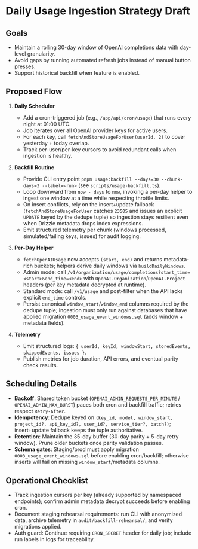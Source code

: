 # Daily Usage Ingestion Strategy Draft

## Goals
- Maintain a rolling 30-day window of OpenAI completions data with day-level granularity.
- Avoid gaps by running automated refresh jobs instead of manual button presses.
- Support historical backfill when feature is enabled.

## Proposed Flow
1. **Daily Scheduler**
   - Add a cron-triggered job (e.g., `/app/api/cron/usage`) that runs every night at 01:00 UTC.
   - Job iterates over all OpenAI provider keys for active users.
   - For each key, call `fetchAndStoreUsageForUser(userId, 2)` to cover yesterday + today overlap.
   - Track per-user/per-key cursors to avoid redundant calls when ingestion is healthy.

2. **Backfill Routine**
   - Provide CLI entry point `pnpm usage:backfill --days=30 --chunk-days=3 --label=<run>` (see `scripts/usage-backfill.ts`).
   - Loop downward from `now - days` to `now`, invoking a per-day helper to ingest one window at a time while respecting throttle limits.
   - On insert conflicts, rely on the insert+update fallback (`fetchAndStoreUsageForUser` catches `23505` and issues an explicit `UPDATE` keyed by the dedupe tuple) so ingestion stays resilient even when Drizzle metadata drops index expressions.
   - Emit structured telemetry per chunk (windows processed, simulated/failing keys, issues) for audit logging.

3. **Per-Day Helper**
   - `fetchOpenAIUsage` now accepts `(start, end)` and returns metadata-rich buckets; helpers derive daily windows via `buildDailyWindows`.
   - Admin mode: call `/v1/organization/usage/completions?start_time=<start>&end_time=<end>` with `OpenAI-Organization`/`OpenAI-Project` headers (per key metadata decrypted at runtime).
   - Standard mode: call `/v1/usage` and post-filter when the API lacks explicit `end_time` controls.
   - Persist canonical `window_start`/`window_end` columns required by the dedupe tuple; ingestion must only run against databases that have applied migration `0003_usage_event_windows.sql` (adds window + metadata fields).

4. **Telemetry**
   - Emit structured logs: `{ userId, keyId, windowStart, storedEvents, skippedEvents, issues }`.
   - Publish metrics for job duration, API errors, and eventual parity check results.

## Scheduling Details
- **Backoff**: Shared token bucket (`OPENAI_ADMIN_REQUESTS_PER_MINUTE` / `OPENAI_ADMIN_MAX_BURST`) paces both cron and backfill traffic; retries respect `Retry-After`.
- **Idempotency**: Dedupe keyed on `(key_id, model, window_start, project_id?, api_key_id?, user_id?, service_tier?, batch?)`; insert+update fallback keeps the tuple authoritative.
- **Retention**: Maintain the 35-day buffer (30-day parity + 5-day retry window). Prune older buckets once parity validation passes.
- **Schema gates**: Staging/prod must apply migration `0003_usage_event_windows.sql` before enabling cron/backfill; otherwise inserts will fail on missing `window_start`/metadata columns.

## Operational Checklist
- Track ingestion cursors per key (already supported by namespaced endpoints); confirm admin metadata decrypt succeeds before enabling cron.
- Document staging rehearsal requirements: run CLI with anonymized data, archive telemetry in `audit/backfill-rehearsal/`, and verify migrations applied.
- Auth guard: Continue requiring `CRON_SECRET` header for daily job; include run labels in logs for traceability.
